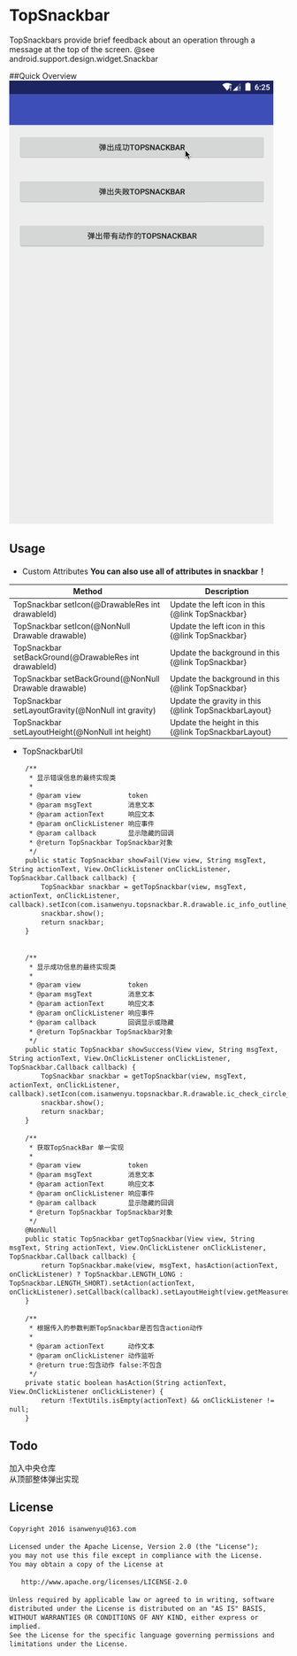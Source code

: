 # TopSnackbar
 TopSnackbars provide brief feedback about an operation through a message at the top of the screen. 
 @see android.support.design.widget.Snackbar
 

##Quick Overview
![image](gif/topsnackbar_demo.gif)

## Usage
- Custom Attributes
 **You can also use all of attributes in snackbar！**

Method | Description
------- | -------
TopSnackbar setIcon(@DrawableRes int drawableId) | Update the left icon in this {@link TopSnackbar}
TopSnackbar setIcon(@NonNull Drawable drawable) |  Update the left icon in this {@link TopSnackbar}
TopSnackbar setBackGround(@DrawableRes int drawableId) | Update the background in this {@link TopSnackbar}
TopSnackbar setBackGround(@NonNull Drawable drawable) | Update the background in this {@link TopSnackbar}
TopSnackbar setLayoutGravity(@NonNull int gravity) | Update the gravity in this {@link TopSnackbarLayout}
TopSnackbar setLayoutHeight(@NonNull int height) | Update the height in this {@link TopSnackbarLayout}

- TopSnackbarUtil

```
    /**
     * 显示错误信息的最终实现类
     *
     * @param view            token
     * @param msgText         消息文本
     * @param actionText      响应文本
     * @param onClickListener 响应事件
     * @param callback        显示隐藏的回调
     * @return TopSnackbar TopSnackbar对象
     */
    public static TopSnackbar showFail(View view, String msgText, String actionText, View.OnClickListener onClickListener, TopSnackbar.Callback callback) {
        TopSnackbar snackbar = getTopSnackbar(view, msgText, actionText, onClickListener, callback).setIcon(com.isanwenyu.topsnackbar.R.drawable.ic_info_outline_white_18dp).setBackGround(COLOR_FAIL);
        snackbar.show();
        return snackbar;
    }


    /**
     * 显示成功信息的最终实现类
     *
     * @param view            token
     * @param msgText         消息文本
     * @param actionText      响应文本
     * @param onClickListener 响应事件
     * @param callback        回调显示或隐藏
     * @return TopSnackbar TopSnackbar对象
     */
    public static TopSnackbar showSuccess(View view, String msgText, String actionText, View.OnClickListener onClickListener, TopSnackbar.Callback callback) {
        TopSnackbar snackbar = getTopSnackbar(view, msgText, actionText, onClickListener, callback).setIcon(com.isanwenyu.topsnackbar.R.drawable.ic_check_circle_white_18dp).setBackGround(COLOR_SUCCESS);
        snackbar.show();
        return snackbar;
    }

    /**
     * 获取TopSnackBar 单一实现
     *
     * @param view            token
     * @param msgText         消息文本
     * @param actionText      响应文本
     * @param onClickListener 响应事件
     * @param callback        显示隐藏的回调
     * @return TopSnackbar TopSnackbar对象
     */
    @NonNull
    public static TopSnackbar getTopSnackbar(View view, String msgText, String actionText, View.OnClickListener onClickListener, TopSnackbar.Callback callback) {
        return TopSnackbar.make(view, msgText, hasAction(actionText, onClickListener) ? TopSnackbar.LENGTH_LONG : TopSnackbar.LENGTH_SHORT).setAction(actionText, onClickListener).setCallback(callback).setLayoutHeight(view.getMeasuredHeight());
    }

    /**
     * 根据传入的参数判断TopSnackbar是否包含action动作
     *
     * @param actionText      动作文本
     * @param onClickListener 动作监听
     * @return true:包含动作 false:不包含
     */
    private static boolean hasAction(String actionText, View.OnClickListener onClickListener) {
        return !TextUtils.isEmpty(actionText) && onClickListener != null;
    }

```

## Todo

 加入中央仓库 <br>
 从顶部整体弹出实现 <br>

## License

    Copyright 2016 isanwenyu@163.com

    Licensed under the Apache License, Version 2.0 (the "License");
    you may not use this file except in compliance with the License.
    You may obtain a copy of the License at

       http://www.apache.org/licenses/LICENSE-2.0

    Unless required by applicable law or agreed to in writing, software
    distributed under the License is distributed on an "AS IS" BASIS,
    WITHOUT WARRANTIES OR CONDITIONS OF ANY KIND, either express or implied.
    See the License for the specific language governing permissions and
    limitations under the License.
